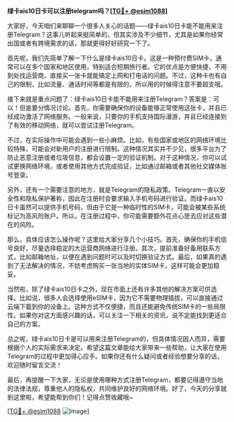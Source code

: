 **绿卡ais10日卡可以注册telegram吗？[[TG💪+ @esim1088](https://t.me/s/esim1088)]**

大家好，今天咱们来聊聊一个很多人关心的话题——绿卡ais10日卡能不能用来注册Telegram？这事儿听起来挺简单的，但其实涉及不少细节，尤其是如果你经常出国或者有跨境需求的话，那就更得好好研究一下了。

首先呢，我们先简单了解一下什么是绿卡ais10日卡。这是一种预付费SIM卡，通常可以在多个国家和地区使用，特别适合短期旅行者。它的优点是方便快捷，不用到处找运营商，直接买一张卡就能搞定上网和打电话的问题。不过，这种卡也有自己的限制，比如流量、通话时间等都是有限的，所以用的时候得注意不要超支哦。

接下来就是重点问题了：绿卡ais10日卡能不能用来注册Telegram？答案是：可以！但是要分情况讨论。首先，你需要确保你的设备能够正常使用这张卡，并且已经成功激活了网络服务。一般来说，只要你的手机支持国际漫游，并且已经连接到了有效的移动网络，就可以尝试注册Telegram。

不过，在实际操作中可能会遇到一些小麻烦。比如，有些国家或地区的网络环境比较特殊，可能会对新用户的注册进行限制。这种情况其实并不少见，很多平台为了防止恶意注册或者垃圾信息，都会设置一定的验证机制。对于这种情况，你可以试试更换网络环境，或者使用其他方式完成验证，比如通过邮箱或者其他社交媒体账号登录。

另外，还有一个需要注意的地方，就是Telegram的隐私政策。Telegram一直以安全性和隐私保护著称，因此在注册时会要求输入手机号码进行验证。而绿卡ais10日卡虽然可以提供手机号码，但由于它是一种临时性的SIM卡，可能会被某些系统标记为高风险账户。所以，在注册过程中，你可能需要额外花点心思去应对这些潜在的风险。

那么，具体应该怎么操作呢？这里给大家分享几个小技巧。首先，确保你的手机信号良好，尽量选择稳定的大运营商网络进行注册。其次，提前准备好备用联系方式，比如邮箱地址，以便在遇到问题时可以及时切换验证方式。最后，如果真的遇到了无法解决的情况，不妨考虑购买一张当地的实体SIM卡，这样可能会更加稳妥。

当然啦，除了绿卡ais10日卡之外，现在市面上还有许多其他的解决方案可供选择。比如说，很多人会选择使用eSIM卡，因为它不需要物理插拔，可以直接通过云端下载到你的设备上。这种方式不仅便捷，而且还能避免传统SIM卡的一些局限性。如果你对这方面感兴趣的话，可以关注一下相关的资讯，说不定能找到更适合自己的方案。

总之呢，绿卡ais10日卡是可以用来注册Telegram的，但具体情况因人而异，需要根据个人的实际需求来决定。希望这篇文章能给大家带来一些帮助，让大家在使用Telegram的过程中更加得心应手。如果你还有什么疑问或者经验想要分享的话，欢迎随时留言交流！

最后，再提醒一下大家，无论是使用哪种方式注册Telegram，都要记得遵守当地的法律法规，尊重他人的隐私权，共同维护良好的网络环境。好了，今天的分享就到这里啦，希望能帮到你们！记得点赞收藏哦~

[[TG💪+ @esim1088](https://t.me/s/esim1088) ![Image](https://i.postimg.cc/4NQfJmqS/Snipaste-2025-05-13-00-14-12.png)]